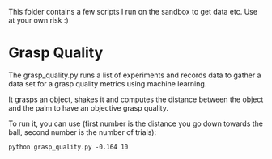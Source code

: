 This folder contains a few scripts I run on the sandbox to get data etc. Use at your own risk :)

# Grasp Quality
The grasp_quality.py runs a list of experiments and records data 
to gather a data set for a grasp quality metrics using machine learning.

It grasps an object, shakes it and computes the distance between the object and
the palm to have an objective grasp quality.

To run it, you can use (first number is the distance you go down towards the ball, second number is the number of trials): 

```
python grasp_quality.py -0.164 10
```